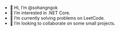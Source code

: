 - 👋 Hi, I’m @sohangngok
- 👀 I’m interested in .NET Core.
- 🌱 I’m currently solving problems on LeetCode.
- 💞️ I’m looking to collaborate on some small projects.

<!---
sohangngok/sohangngok is a ✨ special ✨ repository because its `README.md` (this file) appears on your GitHub profile.
You can click the Preview link to take a look at your changes.
--->
